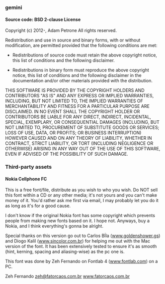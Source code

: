 ### gemini
#### Source code: BSD 2-clause License

Copyright (c) 2012-, Adam Petrone
All rights reserved.

Redistribution and use in source and binary forms, with or without
modification, are permitted provided that the following conditions are met:

* Redistributions of source code must retain the above copyright notice, this
  list of conditions and the following disclaimer.

* Redistributions in binary form must reproduce the above copyright notice,
  this list of conditions and the following disclaimer in the documentation
  and/or other materials provided with the distribution.

THIS SOFTWARE IS PROVIDED BY THE COPYRIGHT HOLDERS AND CONTRIBUTORS "AS IS"
AND ANY EXPRESS OR IMPLIED WARRANTIES, INCLUDING, BUT NOT LIMITED TO, THE
IMPLIED WARRANTIES OF MERCHANTABILITY AND FITNESS FOR A PARTICULAR PURPOSE ARE
DISCLAIMED. IN NO EVENT SHALL THE COPYRIGHT HOLDER OR CONTRIBUTORS BE LIABLE
FOR ANY DIRECT, INDIRECT, INCIDENTAL, SPECIAL, EXEMPLARY, OR CONSEQUENTIAL
DAMAGES (INCLUDING, BUT NOT LIMITED TO, PROCUREMENT OF SUBSTITUTE GOODS OR
SERVICES; LOSS OF USE, DATA, OR PROFITS; OR BUSINESS INTERRUPTION) HOWEVER
CAUSED AND ON ANY THEORY OF LIABILITY, WHETHER IN CONTRACT, STRICT LIABILITY,
OR TORT (INCLUDING NEGLIGENCE OR OTHERWISE) ARISING IN ANY WAY OUT OF THE USE
OF THIS SOFTWARE, EVEN IF ADVISED OF THE POSSIBILITY OF SUCH DAMAGE.



### Third-party assets

#### Nokia Cellphone FC

This is a free font/file, distribute as you wish to who you wish. Do NOT sell
this font within a CD or any other media; it's not yours and you can't make
money of it. You'd rather ask me first via email, I may probably let you do it
as long as it's for a good cause.

I don't know if the original Nokia font has some copyright which prevents
people from making new fonts based on it. I hope not. Anyways, buy a Nokia,
and I think everything's gonna be alright.

Special thanks on this version go out to Carlos BÍla (www.goldenshower.gs) and
Diogo Kalil (www.sincolor.com.br) for helping me out with the Mac version of
the font. It has been extensively tested to ensure it's as smooth (hint,
kerning, spacing and aliasing-wise) as the pc one is.

This font was done by Zeh Fernando on Fontlab 4 (www.fontlab.com) on a PC.

Zeh Fernando
zeh@fatorcaos.com.br
www.fatorcaos.com.br